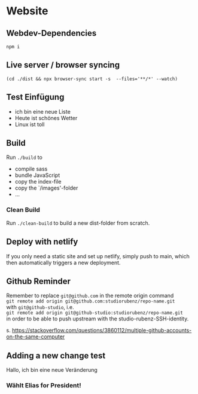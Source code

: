 # Website


## Webdev-Dependencies
`npm i`
 
## Live server / browser syncing
`(cd ./dist && npx browser-sync start -s  --files='**/*' --watch)`

## Test Einfügung
- ich bin eine neue Liste
- Heute ist schönes Wetter
- Linux ist toll


## Build
Run `./build` to
* compile sass
* bundle JavaScript
* copy the index-file
* copy the `/images'-folder
* ...


### Clean Build
Run `./clean-build` to build a new dist-folder from scratch.


## Deploy with netlify
If you only need a static site and set up netlify, simply push to main, which then automatically triggers a new deployment.


## Github Reminder
Remember to replace `git@github.com` in the remote origin command  
`git remote add origin git@github.com:studiorubenz/repo-name.git`  
with `git@github-studio`, i.e.  
`git remote add origin git@github-studio:studiorubenz/repo-name.git`  
in order to be able to push upstream with the studio-rubenz-SSH-identity.

s. https://stackoverflow.com/questions/3860112/multiple-github-accounts-on-the-same-computer

## Adding a new change test
Hallo, ich bin eine neue Veränderung


### Wählt Elias for President!
